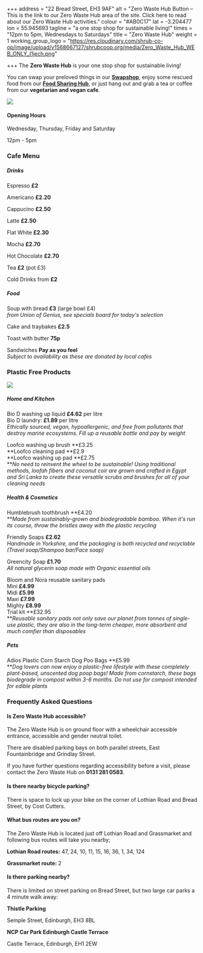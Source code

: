 +++
address = "22 Bread Street, EH3 9AF"
alt = "Zero Waste Hub Button – This is the link to our Zero Waste Hub area of the site. Click here to read about our Zero Waste Hub activities."
colour = "#AB0C17"
lat = -3.204477
lon = 55.945693
tagline = "a one stop shop for sustainable living!"
times = "12pm to 5pm, Wednesdays to Saturdays"
title = "Zero Waste Hub"
weight = 1
working_group_logo = "https://res.cloudinary.com/shrub-co-op/image/upload/v1568667127/shrubcoop.org/media/Zero_Waste_Hub_WEB_ONLY_l1jech.png"

+++
The **Zero Waste Hub** is your one stop shop for sustainable living!

You can swap your preloved things in our [**Swapshop**](https://www.shrubcoop.org//working-groups/swapshop/), enjoy some rescued food from our [**Food Sharing Hub**](https://www.shrubcoop.org//working-groups/food-sharing-hub/), or just hang out and grab a tea or coffee from our **vegetarian and vegan cafe**.

![](https://res.cloudinary.com/shrub-co-op/image/upload/v1576366686/shrubcoop.org/media/zero_waste_hub_website_pctxow.png)

#### Opening Hours

Wednesday, Thursday, Friday and Saturday

12pm - 5pm

### Cafe Menu

##### Drinks

Espresso **£2**

Americano **£2.20**

Cappucino **£2.50**

Latte **£2.50**

Flat White **£2.30**

Mocha **£2.70**

Hot Chocolate **£2.70**

Tea **£2** (pot £3)

Cold Drinks from **£2**

##### Food

Soup with bread **£3** (large bowl £4)  
_from Union of Genius, see specials board for today's selection_

Cake and traybakes **£2.5**

Toast with butter **75p**

Sandwiches **Pay as you feel**  
_Subject to availability as these are donated by local cafes_

### Plastic Free Products

![](https://res.cloudinary.com/shrub-co-op/image/upload/v1576367835/shrubcoop.org/media/zw_products_website_1_szkrgc.png)

##### Home and Kitchen

Bio D washing up liquid **£4.62** per litre  
Bio D laundry: **£1.89** per litre  
_Ethically sourced, vegan, hypoallergenic, and free from pollutants that destroy marine ecosystems. Fill up a reusable bottle and pay by weight_

Loofco washing up brush **£3.25  
**Loofco cleaning pad **£2.9  
**Loofco washing up pad **£2.75  
**_No need to reinvent the wheel to be sustainable! Using traditional methods, loofah fibers and coconut coir are grown and crafted in Egypt and Sri Lanka to create these versatile scrubs and brushes for all of your cleaning needs_

##### Health & Cosmetics

Humblebrush toothbrush **£4.20  
**_Made from sustainably-grown and biodegradable bamboo. When it's run its course, throw the bristles away with the plastic recycling_

Friendly Soaps **£2.62**  
_Handmade in Yorkshire, and the packaging is both recycled and recyclable (Travel soap/Shampoo bar/Face soap)_

Greencity Soap **£1.70**  
_All natural glycerin soap made with Organic essential oils_

Bloom and Nora reusable sanitary pads  
Mini **£4.99**  
Midi **£5.99**  
Maxi **£7.99**  
Mighty **£8.99**  
Trial kit **£32.95  
**_Reusable sanitary pads not only save our planet from tonnes of single-use plastic, they are also in the long-term cheaper, more absorbent and much comfier than disposables_

##### Pets

Adios Plastic Corn Starch Dog Poo Bags **£5.99  
**_Dog lovers can now enjoy a plastic-free lifestyle with these completely plant-based, unscented dog poop bags! Made from cornstarch, these bags biodegrade in compost within 3-6 months. Do not use for compost intended for edible plants_

### Frequently Asked Questions

#### Is Zero Waste Hub accessible?

The Zero Waste Hub is on ground floor with a wheelchair accessible entrance, accessible and gender neutral toilet.

There are disabled parking bays on both parallel streets, East Fountainbridge and Grindlay Street.

If you have further questions regarding accessibility before a visit, please contact the Zero Waste Hub on **0131 281 0583**.

#### Is there nearby bicycle parking?

There is space to lock up your bike on the corner of Lothian Road and Bread Street, by Cost Cutters.

#### What bus routes are you on?

The Zero Waste Hub is located just off Lothian Road and Grassmarket and following bus routes will take you nearby;

**Lothian Road routes:** 47, 24, 10, 11, 15, 16, 36, 1, 34, 124

**Grassmarket route:** 2

#### Is there parking nearby?

There is limited on street parking on Bread Street, but two large car parks a 4 minute walk away:

**Thistle Parking**

Semple Street, Edinburgh, EH3 8BL

**NCP Car Park Edinburgh Castle Terrace**

Castle Terrace, Edinburgh, EH1 2EW